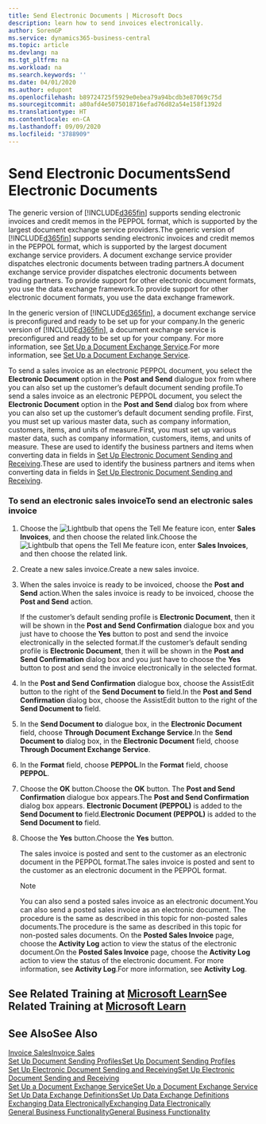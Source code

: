 ```yaml
---
title: Send Electronic Documents | Microsoft Docs
description: learn how to send invoices electronically.
author: SorenGP
ms.service: dynamics365-business-central
ms.topic: article
ms.devlang: na
ms.tgt_pltfrm: na
ms.workload: na
ms.search.keywords: ''
ms.date: 04/01/2020
ms.author: edupont
ms.openlocfilehash: b89724725f5929e0ebea79a94bcdb3e87069c75d
ms.sourcegitcommit: a80afd4e5075018716efad76d82a54e158f1392d
ms.translationtype: HT
ms.contentlocale: en-CA
ms.lasthandoff: 09/09/2020
ms.locfileid: "3788909"
---
```

# <a name="send-electronic-documents"></a><span data-ttu-id="950c7-103">Send Electronic Documents</span><span class="sxs-lookup"><span data-stu-id="950c7-103">Send Electronic Documents</span></span>
<span data-ttu-id="950c7-104">The generic version of [!INCLUDE[d365fin](includes/d365fin_md.md)] supports sending electronic invoices and credit memos in the PEPPOL format, which is supported by the largest document exchange service providers.</span><span class="sxs-lookup"><span data-stu-id="950c7-104">The generic version of [!INCLUDE[d365fin](includes/d365fin_md.md)] supports sending electronic invoices and credit memos in the PEPPOL format, which is supported by the largest document exchange service providers.</span></span> <span data-ttu-id="950c7-105">A document exchange service provider dispatches electronic documents between trading partners.</span><span class="sxs-lookup"><span data-stu-id="950c7-105">A document exchange service provider dispatches electronic documents between trading partners.</span></span> <span data-ttu-id="950c7-106">To provide support for other electronic document formats, you use the data exchange framework.</span><span class="sxs-lookup"><span data-stu-id="950c7-106">To provide support for other electronic document formats, you use the data exchange framework.</span></span>  

 <span data-ttu-id="950c7-107">In the generic version of [!INCLUDE[d365fin](includes/d365fin_md.md)], a document exchange service is preconfigured and ready to be set up for your company.</span><span class="sxs-lookup"><span data-stu-id="950c7-107">In the generic version of [!INCLUDE[d365fin](includes/d365fin_md.md)], a document exchange service is preconfigured and ready to be set up for your company.</span></span> <span data-ttu-id="950c7-108">For more information, see [Set Up a Document Exchange Service](across-how-to-set-up-a-document-exchange-service.md).</span><span class="sxs-lookup"><span data-stu-id="950c7-108">For more information, see [Set Up a Document Exchange Service](across-how-to-set-up-a-document-exchange-service.md).</span></span>  

 <span data-ttu-id="950c7-109">To send a sales invoice as an electronic PEPPOL document, you select the **Electronic Document** option in the **Post and Send** dialogue box from where you can also set up the customer’s default document sending profile.</span><span class="sxs-lookup"><span data-stu-id="950c7-109">To send a sales invoice as an electronic PEPPOL document, you select the **Electronic Document** option in the **Post and Send** dialog box from where you can also set up the customer’s default document sending profile.</span></span> <span data-ttu-id="950c7-110">First, you must set up various master data, such as company information, customers, items, and units of measure.</span><span class="sxs-lookup"><span data-stu-id="950c7-110">First, you must set up various master data, such as company information, customers, items, and units of measure.</span></span> <span data-ttu-id="950c7-111">These are used to identify the business partners and items when converting data in fields in [Set Up Electronic Document Sending and Receiving](across-how-to-set-up-electronic-document-sending-and-receiving.md).</span><span class="sxs-lookup"><span data-stu-id="950c7-111">These are used to identify the business partners and items when converting data in fields in [Set Up Electronic Document Sending and Receiving](across-how-to-set-up-electronic-document-sending-and-receiving.md).</span></span>  

### <a name="to-send-an-electronic-sales-invoice"></a><span data-ttu-id="950c7-112">To send an electronic sales invoice</span><span class="sxs-lookup"><span data-stu-id="950c7-112">To send an electronic sales invoice</span></span>  

1.  <span data-ttu-id="950c7-113">Choose the ![Lightbulb that opens the Tell Me feature](media/ui-search/search_small.png "Tell me what you want to do") icon, enter **Sales Invoices**, and then choose the related link.</span><span class="sxs-lookup"><span data-stu-id="950c7-113">Choose the ![Lightbulb that opens the Tell Me feature](media/ui-search/search_small.png "Tell me what you want to do") icon, enter **Sales Invoices**, and then choose the related link.</span></span>  

2.  <span data-ttu-id="950c7-114">Create a new sales invoice.</span><span class="sxs-lookup"><span data-stu-id="950c7-114">Create a new sales invoice.</span></span>  

3.  <span data-ttu-id="950c7-115">When the sales invoice is ready to be invoiced, choose the **Post and Send** action.</span><span class="sxs-lookup"><span data-stu-id="950c7-115">When the sales invoice is ready to be invoiced, choose the **Post and Send** action.</span></span>  

     <span data-ttu-id="950c7-116">If the customer’s default sending profile is **Electronic Document**, then it will be shown in the **Post and Send Confirmation** dialogue box and you just have to choose the **Yes** button to post and send the invoice electronically in the selected format.</span><span class="sxs-lookup"><span data-stu-id="950c7-116">If the customer’s default sending profile is **Electronic Document**, then it will be shown in the **Post and Send Confirmation** dialog box and you just have to choose the **Yes** button to post and send the invoice electronically in the selected format.</span></span>  

4.  <span data-ttu-id="950c7-117">In the **Post and Send Confirmation** dialogue box, choose the AssistEdit button to the right of the **Send Document to** field.</span><span class="sxs-lookup"><span data-stu-id="950c7-117">In the **Post and Send Confirmation** dialog box, choose the AssistEdit button to the right of the **Send Document to** field.</span></span>  

5.  <span data-ttu-id="950c7-118">In the **Send Document to** dialogue box, in the **Electronic Document** field, choose **Through Document Exchange Service**.</span><span class="sxs-lookup"><span data-stu-id="950c7-118">In the **Send Document to** dialog box, in the **Electronic Document** field, choose **Through Document Exchange Service**.</span></span>  

6.  <span data-ttu-id="950c7-119">In the **Format** field, choose **PEPPOL**.</span><span class="sxs-lookup"><span data-stu-id="950c7-119">In the **Format** field, choose **PEPPOL**.</span></span>  

7.  <span data-ttu-id="950c7-120">Choose the **OK** button.</span><span class="sxs-lookup"><span data-stu-id="950c7-120">Choose the **OK** button.</span></span> <span data-ttu-id="950c7-121">The **Post and Send Confirmation** dialogue box appears.</span><span class="sxs-lookup"><span data-stu-id="950c7-121">The **Post and Send Confirmation** dialog box appears.</span></span> <span data-ttu-id="950c7-122">**Electronic Document (PEPPOL)** is added to the **Send Document to** field.</span><span class="sxs-lookup"><span data-stu-id="950c7-122">**Electronic Document (PEPPOL)** is added to the **Send Document to** field.</span></span>  

8.  <span data-ttu-id="950c7-123">Choose the **Yes** button.</span><span class="sxs-lookup"><span data-stu-id="950c7-123">Choose the **Yes** button.</span></span>  

     <span data-ttu-id="950c7-124">The sales invoice is posted and sent to the customer as an electronic document in the PEPPOL format.</span><span class="sxs-lookup"><span data-stu-id="950c7-124">The sales invoice is posted and sent to the customer as an electronic document in the PEPPOL format.</span></span>  

    > [!NOTE]  
    >  <span data-ttu-id="950c7-125">You can also send a posted sales invoice as an electronic document.</span><span class="sxs-lookup"><span data-stu-id="950c7-125">You can also send a posted sales invoice as an electronic document.</span></span> <span data-ttu-id="950c7-126">The procedure is the same as described in this topic for non-posted sales documents.</span><span class="sxs-lookup"><span data-stu-id="950c7-126">The procedure is the same as described in this topic for non-posted sales documents.</span></span> <span data-ttu-id="950c7-127">On the **Posted Sales Invoice** page, choose the **Activity Log** action to view the status of the electronic document.</span><span class="sxs-lookup"><span data-stu-id="950c7-127">On the **Posted Sales Invoice** page, choose the **Activity Log** action to view the status of the electronic document.</span></span> <span data-ttu-id="950c7-128">For more information, see **Activity Log**.</span><span class="sxs-lookup"><span data-stu-id="950c7-128">For more information, see **Activity Log**.</span></span>  

## <a name="see-related-training-at-microsoft-learn"></a><span data-ttu-id="950c7-129">See Related Training at [Microsoft Learn](/learn/modules/electronic-documents-dynamics-365-business-central/index)</span><span class="sxs-lookup"><span data-stu-id="950c7-129">See Related Training at [Microsoft Learn](/learn/modules/electronic-documents-dynamics-365-business-central/index)</span></span>

## <a name="see-also"></a><span data-ttu-id="950c7-130">See Also</span><span class="sxs-lookup"><span data-stu-id="950c7-130">See Also</span></span>  
[<span data-ttu-id="950c7-131">Invoice Sales</span><span class="sxs-lookup"><span data-stu-id="950c7-131">Invoice Sales</span></span>](sales-how-invoice-sales.md)  
[<span data-ttu-id="950c7-132">Set Up Document Sending Profiles</span><span class="sxs-lookup"><span data-stu-id="950c7-132">Set Up Document Sending Profiles</span></span>](sales-how-setup-document-send-profiles.md)  
[<span data-ttu-id="950c7-133">Set Up Electronic Document Sending and Receiving</span><span class="sxs-lookup"><span data-stu-id="950c7-133">Set Up Electronic Document Sending and Receiving</span></span>](across-how-to-set-up-electronic-document-sending-and-receiving.md)  
[<span data-ttu-id="950c7-134">Set Up a Document Exchange Service</span><span class="sxs-lookup"><span data-stu-id="950c7-134">Set Up a Document Exchange Service</span></span>](across-how-to-set-up-a-document-exchange-service.md)  
[<span data-ttu-id="950c7-135">Set Up Data Exchange Definitions</span><span class="sxs-lookup"><span data-stu-id="950c7-135">Set Up Data Exchange Definitions</span></span>](across-how-to-set-up-data-exchange-definitions.md)  
[<span data-ttu-id="950c7-136">Exchanging Data Electronically</span><span class="sxs-lookup"><span data-stu-id="950c7-136">Exchanging Data Electronically</span></span>](across-data-exchange.md)  
[<span data-ttu-id="950c7-137">General Business Functionality</span><span class="sxs-lookup"><span data-stu-id="950c7-137">General Business Functionality</span></span>](ui-across-business-areas.md)  
